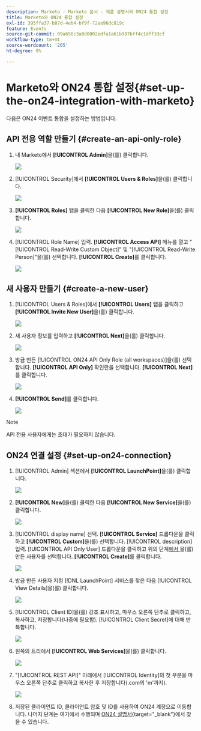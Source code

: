 ```yaml
---
description: Marketo - Marketo 문서 - 제품 설명서와 ON24 통합 설정
title: Marketo와 ON24 통합 설정
exl-id: 395ffa37-b87d-4eb4-bf9f-72aa96dc819c
feature: Events
source-git-commit: 09a656c3a0d0002edfa1a61b987bff4c1dff33cf
workflow-type: tm+mt
source-wordcount: '205'
ht-degree: 8%

---
```


# Marketo와 ON24 통합 설정{#set-up-the-on24-integration-with-marketo}

다음은 ON24 이벤트 통합을 설정하는 방법입니다.

## API 전용 역할 만들기 {#create-an-api-only-role}

1. 내 Marketo에서 **[!UICONTROL Admin]**&#x200B;을(를) 클릭합니다.

   ![](assets/set-up-the-on24-integration-with-marketo-1.png)

1. [!UICONTROL Security]에서 **[!UICONTROL Users & Roles]**&#x200B;을(를) 클릭합니다.

   ![](assets/set-up-the-on24-integration-with-marketo-2.png)

1. **[!UICONTROL Roles]** 탭을 클릭한 다음 **[!UICONTROL New Role]**&#x200B;을(를) 클릭합니다.

   ![](assets/set-up-the-on24-integration-with-marketo-3.png)

1. [!UICONTROL Role Name] 입력. **[!UICONTROL Access API]** 메뉴를 열고 &quot;[!UICONTROL Read-Write Custom Object]&quot; 및 &quot;[!UICONTROL Read-Write Person]&quot;을(를) 선택합니다. **[!UICONTROL Create]**&#x200B;를 클릭합니다.

   ![](assets/set-up-the-on24-integration-with-marketo-4.png)

## 새 사용자 만들기 {#create-a-new-user}

1. [!UICONTROL Users & Roles]에서 **[!UICONTROL Users]** 탭을 클릭하고 **[!UICONTROL Invite New User]**&#x200B;을(를) 클릭합니다.

   ![](assets/set-up-the-on24-integration-with-marketo-5.png)

1. 새 사용자 정보를 입력하고 **[!UICONTROL Next]**&#x200B;을(를) 클릭합니다.

   ![](assets/set-up-the-on24-integration-with-marketo-6.png)

1. 방금 만든 [!UICONTROL ON24 API Only Role (all workspaces)]을(를) 선택합니다. **[!UICONTROL API Only]** 확인란을 선택합니다. **[!UICONTROL Next]**&#x200B;를 클릭합니다.

   ![](assets/set-up-the-on24-integration-with-marketo-7.png)

1. **[!UICONTROL Send]**&#x200B;를 클릭합니다.

   ![](assets/set-up-the-on24-integration-with-marketo-8.png)

>[!NOTE]
>
>API 전용 사용자에게는 초대가 필요하지 않습니다.

## ON24 연결 설정 {#set-up-on24-connection}

1. [!UICONTROL Admin] 섹션에서 **[!UICONTROL LaunchPoint]**&#x200B;을(를) 클릭합니다.

   ![](assets/set-up-the-on24-integration-with-marketo-9.png)

1. **[!UICONTROL New]**&#x200B;을(를) 클릭한 다음 **[!UICONTROL New Service]**&#x200B;을(를) 클릭합니다.

   ![](assets/set-up-the-on24-integration-with-marketo-10.png)

1. [!UICONTROL display name] 선택. **[!UICONTROL Service]** 드롭다운을 클릭하고 **[!UICONTROL Custom]**&#x200B;을(를) 선택합니다. [!UICONTROL description] 입력. [!UICONTROL API Only User] 드롭다운을 클릭하고 위의 단계[에서 ](#create-a-new-user)을(를) 만든 사용자를 선택합니다. **[!UICONTROL Create]**&#x200B;를 클릭합니다.

   ![](assets/set-up-the-on24-integration-with-marketo-11.png)

1. 방금 만든 사용자 지정 [!DNL LaunchPoint] 서비스를 찾은 다음 [!UICONTROL View Details]을(를) 클릭합니다.

   ![](assets/set-up-the-on24-integration-with-marketo-12.png)

1. [!UICONTROL Client ID]을(를) 강조 표시하고, 마우스 오른쪽 단추로 클릭하고, 복사하고, 저장합니다(나중에 필요함). [!UICONTROL Client Secret]에 대해 반복합니다.

   ![](assets/set-up-the-on24-integration-with-marketo-13.png)

1. 왼쪽의 트리에서 **[!UICONTROL Web Services]**&#x200B;을(를) 클릭합니다.

   ![](assets/set-up-the-on24-integration-with-marketo-14.png)

1. &quot;[!UICONTROL REST API]&quot; 아래에서 [!UICONTROL Identity]의 첫 부분을 마우스 오른쪽 단추로 클릭하고 복사한 후 저장합니다(.com의 &#39;m&#39;까지).

   ![](assets/set-up-the-on24-integration-with-marketo-15.png)

1. 저장된 클라이언트 ID, 클라이언트 암호 및 ID를 사용하여 ON24 계정으로 이동합니다. 나머지 단계는 여기에서 수행되며 [ON24 설명서](https://support.on24.com/hc/en-us/articles/21420762650523-Data-Integration-Setup-Instructions-When-Using-Marketo-Registration-Option-1){target="_blank"}에서 찾을 수 있습니다.
